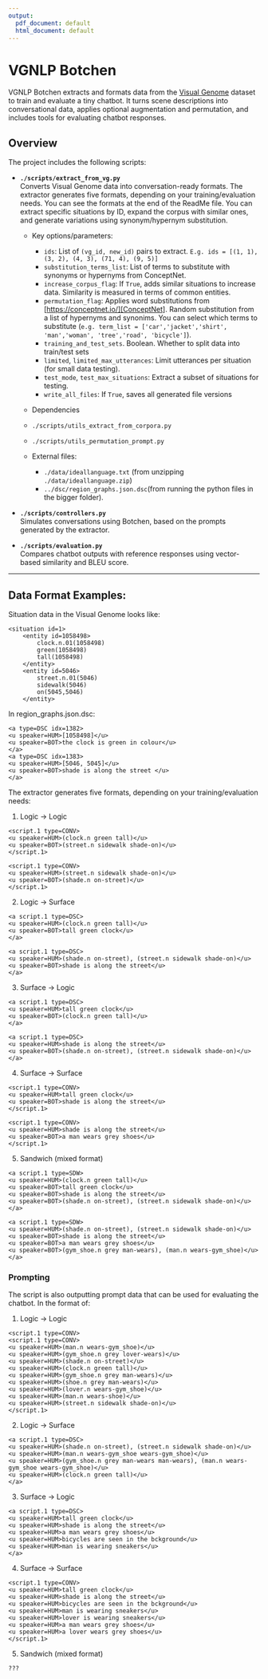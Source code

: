 ```yaml
---
output:
  pdf_document: default
  html_document: default
---
```

# VGNLP Botchen

VGNLP Botchen extracts and formats data from the [Visual Genome](https://homes.cs.washington.edu/~ranjay/visualgenome/index.html) dataset to train and evaluate a tiny chatbot. It turns scene descriptions into conversational data, applies optional augmentation and permutation, and includes tools for evaluating chatbot responses.

## Overview

The project includes the following scripts:

- **`./scripts/extract_from_vg.py`**  
  Converts Visual Genome data into conversation-ready formats. The extractor generates five formats, depending on your training/evaluation needs. You can see the formats at the end of the ReadMe file. You can extract specific situations by ID, expand the corpus with similar ones, and generate variations using synonym/hypernym substitution. 
  
  - Key options/parameters:
  
    - `ids`: List of `(vg_id, new_id)` pairs to extract. `E.g. ids = [(1, 1), (3, 2), (4, 3), (71, 4), (9, 5)]`
    - `substitution_terms_list`: List of terms to substitute with synonyms or hypernyms from ConceptNet.
    - `increase_corpus_flag`: If `True`, adds similar situations to increase data. Similarity is measured in terms of common entities.
    - `permutation_flag`: Applies word substitutions from [https://conceptnet.io/][ConceptNet]. Random substitution from a list of hypernyms and synonims. You can select which terms to substitute (`e.g. term_list = ['car','jacket','shirt', 'man','woman', 'tree','road', 'bicycle']`).
    - `training_and_test_sets`. Boolean. Whether to split data into train/test sets
    - `limited`, `limited_max_utterances`: Limit utterances per situation (for small data testing).
    - `test_mode`, `test_max_situations`: Extract a subset of situations for testing.
    - `write_all_files`: If `True`, saves all generated file versions
    
  -  Dependencies 
    - `./scripts/utils_extract_from_corpora.py`
    - `./scripts/utils_permutation_prompt.py`
    
    - External files:
    
      - `./data/ideallanguage.txt` (from unzipping `./data/ideallanguage.zip`)
      - `../dsc/region_graphs.json.dsc`(from running the python files in the bigger folder).

- **`./scripts/controllers.py`**  
  Simulates conversations using Botchen, based on the prompts generated by the extractor.

- **`./scripts/evaluation.py`**  
  Compares chatbot outputs with reference responses using vector-based similarity and BLEU score.
  
***

## Data Format Examples:

Situation data in the Visual Genome looks like:

  ```
  <situation id=1>
      <entity id=1058498>
          clock.n.01(1058498)
          green(1058498)
          tall(1058498)
      </entity>
      <entity id=5046>
          street.n.01(5046)
          sidewalk(5046)
          on(5045,5046)
      </entity>
  ```

In region_graphs.json.dsc:

  ```
  <a type=DSC idx=1382>
  <u speaker=HUM>[1058498]</u>
  <u speaker=BOT>the clock is green in colour</u>
  </a>
  <a type=DSC idx=1383>
  <u speaker=HUM>[5046, 5045]</u>
  <u speaker=BOT>shade is along the street </u>
  </a>
  ```

The extractor generates five formats, depending on your training/evaluation needs:

1. Logic → Logic 
  ```
  <script.1 type=CONV> 
  <u speaker=HUM>(clock.n green tall)</u>
  <u speaker=BOT>(street.n sidewalk shade-on)</u>
  </script.1>
  
  <script.1 type=CONV>
  <u speaker=HUM>(street.n sidewalk shade-on)</u>
  <u speaker=BOT>(shade.n on-street)</u>
  </script.1>
  ```
2. Logic → Surface
  ```
  <a script.1 type=DSC>
  <u speaker=HUM>(clock.n green tall)</u>
  <u speaker=BOT>tall green clock</u>
  </a>
  
  <a script.1 type=DSC>
  <u speaker=HUM>(shade.n on-street), (street.n sidewalk shade-on)</u>
  <u speaker=BOT>shade is along the street</u>
  </a>
  ```

3. Surface → Logic
  ```
  <a script.1 type=DSC>
  <u speaker=HUM>tall green clock</u>
  <u speaker=BOT>(clock.n green tall)</u>
  </a>
  
  <a script.1 type=DSC>
  <u speaker=HUM>shade is along the street</u>
  <u speaker=BOT>(shade.n on-street), (street.n sidewalk shade-on)</u>
  </a>
  ```

4. Surface → Surface
  ```
  <script.1 type=CONV>
  <u speaker=HUM>tall green clock</u>
  <u speaker=BOT>shade is along the street</u>
  </script.1>
  
  <script.1 type=CONV>
  <u speaker=HUM>shade is along the street</u>
  <u speaker=BOT>a man wears grey shoes</u>
  </script.1>
  ```

5. Sandwich (mixed format)
```
<a script.1 type=SDW>
<u speaker=HUM>(clock.n green tall)</u>
<u speaker=BOT>tall green clock</u>
<u speaker=BOT>shade is along the street</u>
<u speaker=BOT>(shade.n on-street), (street.n sidewalk shade-on)</u>
</a>

<a script.1 type=SDW>
<u speaker=HUM>(shade.n on-street), (street.n sidewalk shade-on)</u>
<u speaker=BOT>shade is along the street</u>
<u speaker=BOT>a man wears grey shoes</u>
<u speaker=BOT>(gym_shoe.n grey man-wears), (man.n wears-gym_shoe)</u>
</a>
```

### Prompting

The script is also outputting prompt data that can be used for evaluating the chatbot. In the format of:

1. Logic → Logic 
  ```
  <script.1 type=CONV>
  <script.1 type=CONV>
  <u speaker=HUM>(man.n wears-gym_shoe)</u>
  <u speaker=HUM>(gym_shoe.n grey lover-wears)</u>
  <u speaker=HUM>(shade.n on-street)</u>
  <u speaker=HUM>(clock.n green tall)</u>
  <u speaker=HUM>(gym_shoe.n grey man-wears)</u>
  <u speaker=HUM>(shoe.n grey man-wears)</u>
  <u speaker=HUM>(lover.n wears-gym_shoe)</u>
  <u speaker=HUM>(man.n wears-shoe)</u>
  <u speaker=HUM>(street.n sidewalk shade-on)</u>
  </script.1>
  ```

2. Logic → Surface
  ```
  <a script.1 type=DSC>
  <u speaker=HUM>(shade.n on-street), (street.n sidewalk shade-on)</u>
  <u speaker=HUM>(man.n wears-gym_shoe wears-gym_shoe)</u>
  <u speaker=HUM>(gym_shoe.n grey man-wears man-wears), (man.n wears-gym_shoe wears-gym_shoe)</u>
  <u speaker=HUM>(clock.n green tall)</u>
  </a>
  ```

3. Surface → Logic
  ```
  <a script.1 type=DSC>
  <u speaker=HUM>tall green clock</u>
  <u speaker=HUM>shade is along the street</u>
  <u speaker=HUM>a man wears grey shoes</u>
  <u speaker=HUM>bicycles are seen in the bckground</u>
  <u speaker=HUM>man is wearing sneakers</u>
  </a>
  ```

4. Surface → Surface
  ```
  <script.1 type=CONV>
  <u speaker=HUM>tall green clock</u>
  <u speaker=HUM>shade is along the street</u>
  <u speaker=HUM>bicycles are seen in the bckground</u>
  <u speaker=HUM>man is wearing sneakers</u>
  <u speaker=HUM>lover is wearing sneakers</u>
  <u speaker=HUM>a man wears grey shoes</u>
  <u speaker=HUM>a lover wears grey shoes</u>
  </script.1>
  ```
5. Sandwich (mixed format)
  ```
  ???
  ```
